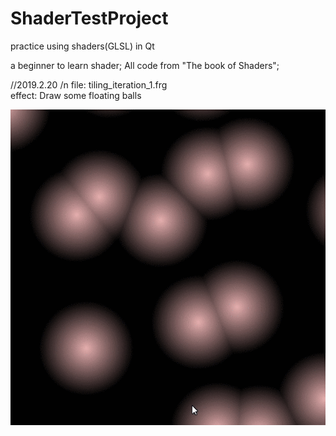 # ShaderTestProject
practice using shaders(GLSL) in Qt

a beginner to learn shader;
All code from "The book of Shaders";

//2019.2.20 
/n file: tiling_iteration_1.frg   
effect: Draw some floating balls

![image](https://github.com/BruceMann/ShaderTestProject/blob/master/gif/y94QVq7UrU.gif)

